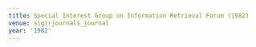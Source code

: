 ```yaml
---
title: Special Interest Group on Information Retrieval Forum (1982)
venue: sigirjournals_journal
year: '1982'
---
```

